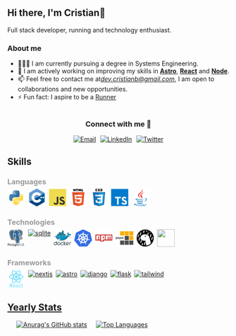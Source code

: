 ## Hi there, I'm Cristian👋
Full stack developer, running and technology enthusiast.

### About me
- 👩🏼‍💻 I am currently pursuing a degree in Systems Engineering.
- 🔭 I am actively working on improving my skills in **[Astro](astro.build)**, **[React](https://es.react.dev/)** and **[Node](nodejs.org)**.
- 📫 Feel free to contact me at*dev.cristianb@gmail.com*, I am open to collaborations and new opportunities.
- ⚡ Fun fact: I aspire to be a  [Runner](https://www.strava.com/athletes/130685771?share_sig=41KFHOFJ1710094328)

<div style="display: flex; flex-direction: column; justify-content:center; align-items: center;">
  <h3>Connect with me 🔗</h3>
  <div style="display: flex; justify-content:center; align-items: center; gap: 10px;">
    <a href="mailto:dev.cristianb@gmail.com">
      <img src="https://img.shields.io/badge/Email-D14836?style=for-the-badge&logo=gmail&logoColor=white" alt="Email"/>
    </a>
    <a href="https://linkedin.com/in/cristian-bonilladev">
      <img src="https://img.shields.io/badge/LinkedIn-0077B5?style=for-the-badge&logo=linkedin&logoColor=white" alt="LinkedIn"/>
    </a>
    <a href="https://twitter.com/devcristianb">
      <img src="https://img.shields.io/badge/Twitter-1DA1F2?style=for-the-badge&logo=twitter&logoColor=white" alt="Twitter"/>
    </a>
  </div>
</div>

## Skills
<h3 style="color:#999">Languages</h3>
<div 
  style="
    margin-top: -10px;
    display: flex;
    gap: 7px;
    flex-wrap: wrap
  "
>
  <a
    href="https://www.python.org"
    target="_blank"
    rel="noreferrer"
  >
    <img
      src="https://raw.githubusercontent.com/devicons/devicon/master/icons/python/python-original.svg"
      alt="python"
      width="40"
      height="40"
    />
  </a>
  <a
    href="https://www.w3schools.com/cpp/"
    target="_blank"
    rel="noreferrer"
  >
    <img
      src="https://raw.githubusercontent.com/devicons/devicon/master/icons/cplusplus/cplusplus-original.svg"
      alt="cplusplus"
      width="40"
      height="40"
    />
  </a>
  <a
    href="https://developer.mozilla.org/en-US/docs/Web/JavaScript"
    target="_blank"
    rel="noreferrer"
  >
    <img
      src="https://raw.githubusercontent.com/devicons/devicon/master/icons/javascript/javascript-original.svg"
      alt="javascript"
      width="40"
      height="40"
    />
  </a>
  <a
    href="https://www.w3.org/html/"
    target="_blank"
    rel="noreferrer"
  >
    <img
      src="https://raw.githubusercontent.com/devicons/devicon/master/icons/html5/html5-original-wordmark.svg"
      alt="html5"
      width="40"
      height="40"
    />
  </a>
  <a
    href="https://www.w3schools.com/css/"
    target="_blank"
    rel="noreferrer"
  >
    <img
      src="https://raw.githubusercontent.com/devicons/devicon/master/icons/css3/css3-original-wordmark.svg"
      alt="css3"
      width="40"
      height="40"
    />
  </a>
  <a
    href="https://www.typescriptlang.org/"
    target="_blank"
    rel="noreferrer"
  >
    <img
      src="https://raw.githubusercontent.com/devicons/devicon/master/icons/typescript/typescript-original.svg"
      alt="typescript"
      width="40"
      height="40"
    />
  </a>
  <a
    href="https://www.java.com"
    target="_blank"
    rel="noreferrer"
  >
    <img
      src="https://raw.githubusercontent.com/devicons/devicon/master/icons/java/java-original.svg"
      alt="java"
      width="40"
      height="40"
    />
  </a>
</div>
<h3 style="color:#999">Technologies</h3>
<div 
  style="
    width: 100%;
    margin-top: -10px;
    display: flex;
    gap: 7px;
    flex-wrap: wrap;
  "
>
  <a
    href="https://www.postgresql.org/"
    target="_blank"
    rel="noreferrer"
  >
    <img
      src="https://raw.githubusercontent.com/devicons/devicon/master/icons/postgresql/postgresql-original-wordmark.svg"
      alt="postgresql"
      width="40"
      height="40"
    />
  </a>
  <a
    href="https://www.sqlite.org/"
    target="_blank"
    rel="noreferrer"
  >
    <img
      src="https://www.vectorlogo.zone/logos/sqlite/sqlite-icon.svg"
      alt="sqlite"
      width="40"
      height="40"
    />
  </a>
  <a
    href="https://www.docker.com/"
    target="_blank"
    rel="noreferrer"
  >
    <img
      src="https://raw.githubusercontent.com/devicons/devicon/master/icons/docker/docker-original-wordmark.svg"
      alt="docker"
      width="40"
      height="40"
    />
  </a>
  <a
    href="https://kubernetes.io/"
    target="_blank"
    rel="noreferrer"
  >
    <img
      src="https://raw.githubusercontent.com/devicons/devicon/master/icons/kubernetes/kubernetes-plain.svg"
      alt="kubernetes"
      width="40"
      height="40"
    />
  </a>
  <a
    href="https://www.npmjs.com/"
    target="_blank"
    rel="noreferrer"
  >
    <img
      src="https://raw.githubusercontent.com/devicons/devicon/master/icons/npm/npm-original-wordmark.svg"
      alt="npm"
      width="40"
      height="40"
    />
  </a>
  <a
    href="https://pnpm.io/"
    target="_blank"
    rel="noreferrer"
  >
    <img
      src="https://raw.githubusercontent.com/devicons/devicon/master/icons/pnpm/pnpm-original-wordmark.svg"
      alt="pnpm"
      width="40"
      height="40"
    />
  </a>
  <a
    href="https://deno.land/"
    target="_blank"
    rel="noreferrer"
  >
    <img
      src="https://raw.githubusercontent.com/devicons/devicon/master/icons/denojs/denojs-original.svg"
      alt="deno"
      width="40"
      height="40"
    />
  </a>
  </a>
    <a href="https://vercel.com">
    <img src="https://assets.vercel.com/image/upload/v1588805858/repositories/vercel/logo.png"       width="40"
      height="40">
  </a>
</div>
<h3 style="color:#999">Frameworks</h3>
  <div 
    style="
      margin-top: -10px;
      display: flex;
      gap: 7px;
      flex-wrap: wrap
    "
  >
  <a
    href="https://reactjs.org/"
    target="_blank"
    rel="noreferrer"
  >
    <img
      src="https://raw.githubusercontent.com/devicons/devicon/master/icons/react/react-original-wordmark.svg"
      alt="react"
      width="40"
      height="40"
    />
  </a>
  <a
    href="https://nextjs.org/"
    target="_blank"
    rel="noreferrer"
  >
    <img
      src="https://cdn.worldvectorlogo.com/logos/nextjs-2.svg"
      alt="nextjs"
      width="40"
      height="40"
    />
  </a>
  <a
    href="https://astro.build/"
    target="_blank"
    rel="noreferrer"
  >
    <img
      src="https://astro.build/assets/press/astro-icon-light.svg"
      alt="astro"
      width="40"
      height="40"
    />
  </a>
  <a
    href="https://www.djangoproject.com/"
    target="_blank"
    rel="noreferrer"
  >
    <img
      src="https://static.djangoproject.com/img/logos/django-logo-negative.svg"
      alt="django"
      width="40"
      height="40"
    />
  </a>
  <a
    href="https://flask.palletsprojects.com/"
    target="_blank"
    rel="noreferrer"
  >
    <img
      src="https://www.vectorlogo.zone/logos/pocoo_flask/pocoo_flask-icon.svg"
      alt="flask"
      width="40"
      height="40"
    />
  </a>
  <a
    href="https://tailwindcss.com/"
    target="_blank"
    rel="noreferrer"
  >
    <img
      src="https://www.vectorlogo.zone/logos/tailwindcss/tailwindcss-icon.svg"
      alt="tailwind"
      width="40"
      height="40"
    />
</div>

## Yearly Stats
<div 
  style="
    display: flex; 
    align-items: center; 
    gap: 20px; 
    width: 100%; 
  "
>
      <a href="https://github.com/anuraghazra/github-readme-stats">
        <img src="https://github-readme-stats.vercel.app/api?username=cristian7b&count_private=true&show_icons=true&theme=dark&bg_color=999&icon_color=F4B942&title_color=FBFBF2&hide_border=true&text_color=CFD2CD" alt="Anurag's GitHub stats"/>
      </a>
      <a href="https://github.com/anuraghazra/github-readme-stats">
        <img src="https://github-readme-stats.vercel.app/api/top-langs/?username=cristian7b&layout=compact&hide=C++&bg_color=999&title_color=FBFBF2&text_color=FBFBF2&hide_border=true" alt="Top Languages"/>
      </a>
</div>
